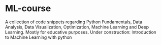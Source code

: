 # ML-course
A collection of code snippets regarding Python Fundamentals, Data Analysis, Data Visualization, Optimization, Machine Learning and Deep Learning.
Mostly for educative purposes.
Under construction: Introduction to Machine Learning with python
